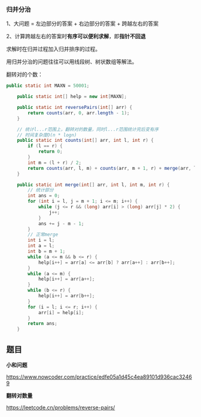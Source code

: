 ### 归并分治

1、大问题 = 左边部分的答案 + 右边部分的答案 + 跨越左右的答案  

2、计算跨越左右的答案时**有序可以便利求解**，即**指针不回退**

求解时在归并过程加入归并排序的过程。

用归并分治的问题往往可以用线段树、树状数组等解法。

翻转对的个数：

```java
public static int MAXN = 50001;

	public static int[] help = new int[MAXN];

	public static int reversePairs(int[] arr) {
		return counts(arr, 0, arr.length - 1);
	}

	// 统计l...r范围上，翻转对的数量，同时l...r范围统计完后变有序
	// 时间复杂度O(n * logn)
	public static int counts(int[] arr, int l, int r) {
		if (l == r) {
			return 0;
		}
		int m = (l + r) / 2;
		return counts(arr, l, m) + counts(arr, m + 1, r) + merge(arr, l, m, r);
	}

	public static int merge(int[] arr, int l, int m, int r) {
		// 统计部分
		int ans = 0;
		for (int i = l, j = m + 1; i <= m; i++) {
			while (j <= r && (long) arr[i] > (long) arr[j] * 2) {
				j++;
			}
			ans += j - m - 1;
		}
		// 正常merge
		int i = l;
		int a = l;
		int b = m + 1;
		while (a <= m && b <= r) {
			help[i++] = arr[a] <= arr[b] ? arr[a++] : arr[b++];
		}
		while (a <= m) {
			help[i++] = arr[a++];
		}
		while (b <= r) {
			help[i++] = arr[b++];
		}
		for (i = l; i <= r; i++) {
			arr[i] = help[i];
		}
		return ans;
	}
```

## 题目

**小和问题**

https://www.nowcoder.com/practice/edfe05a1d45c4ea89101d936cac32469

**翻转对数量**

https://leetcode.cn/problems/reverse-pairs/

